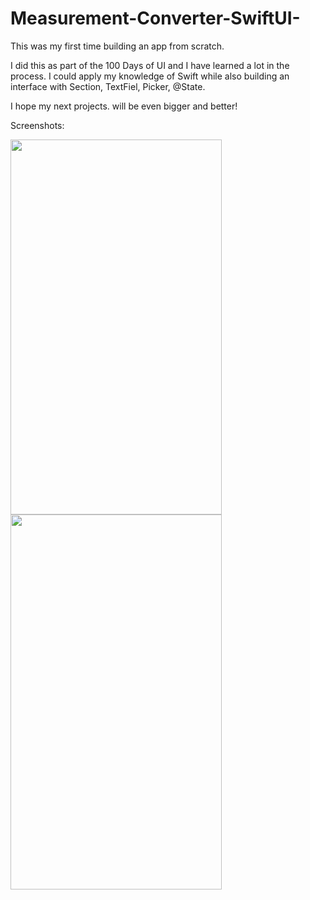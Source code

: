 # Measurement-Converter-SwiftUI-

This was my first time building an app from scratch.

I did this as part of the 100 Days of UI and I have learned a lot in the process. I could apply my knowledge of Swift while also building an interface with Section, TextFiel, Picker, @State.

I hope my next projects. will be even bigger and better!

Screenshots:

<img src="https://user-images.githubusercontent.com/91283147/146093343-da10f1c1-e44e-4142-b1c9-d5fb849c6811.png" width="338" height="600">            <img src="https://user-images.githubusercontent.com/91283147/146093350-15bdf62c-5f5c-42a6-a885-5f00dcfbb20a.png" width="338" height="600">
